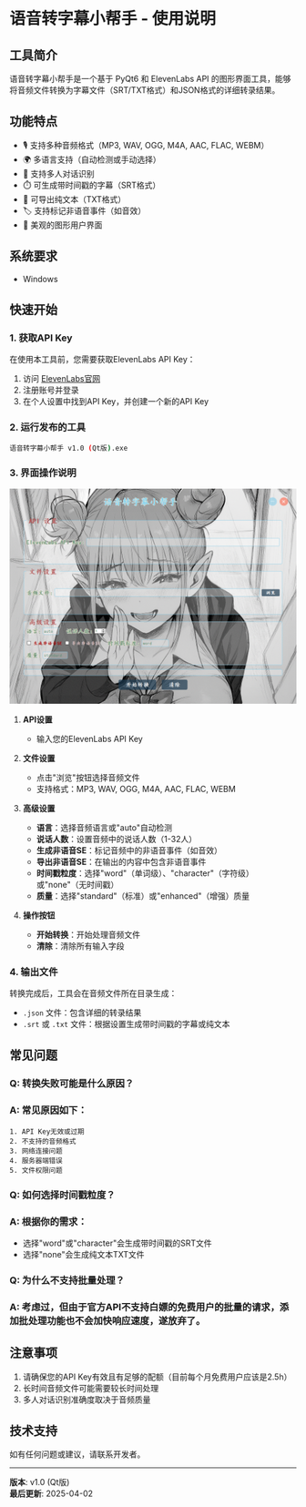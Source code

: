# 语音转字幕小帮手 - 使用说明

## 工具简介

语音转字幕小帮手是一个基于 PyQt6 和 ElevenLabs API 的图形界面工具，能够将音频文件转换为字幕文件（SRT/TXT格式）和JSON格式的详细转录结果。

## 功能特点

- 🎙️ 支持多种音频格式（MP3, WAV, OGG, M4A, AAC, FLAC, WEBM）
- 🌍 多语言支持（自动检测或手动选择）
- 👥 支持多人对话识别
- ⏱️ 可生成带时间戳的字幕（SRT格式）
- 📝 可导出纯文本（TXT格式）
- 🏷️ 支持标记非语音事件（如音效）
- 🎨 美观的图形用户界面

## 系统要求

- Windows

## 快速开始

### 1. 获取API Key

在使用本工具前，您需要获取ElevenLabs API Key：
1. 访问 [ElevenLabs官网](https://elevenlabs.io/)
2. 注册账号并登录
3. 在个人设置中找到API Key，并创建一个新的API Key

### 2. 运行发布的工具

```bash
语音转字幕小帮手 v1.0 (Qt版).exe
```

### 3. 界面操作说明

![](https://github.com/fuxiaomoke/yuriyakuki/blob/main/assets/%E7%95%8C%E9%9D%A2%E6%88%AA%E5%9B%BE.png)

1. **API设置**
   - 输入您的ElevenLabs API Key

2. **文件设置**
   - 点击"浏览"按钮选择音频文件
   - 支持格式：MP3, WAV, OGG, M4A, AAC, FLAC, WEBM

3. **高级设置**
   - **语言**：选择音频语言或"auto"自动检测
   - **说话人数**：设置音频中的说话人数（1-32人）
   - **生成非语音SE**：标记音频中的非语音事件（如音效）
   - **导出非语音SE**：在输出的内容中包含非语音事件
   - **时间戳粒度**：选择"word"（单词级）、"character"（字符级）或"none"（无时间戳）
   - **质量**：选择"standard"（标准）或"enhanced"（增强）质量

4. **操作按钮**
   - **开始转换**：开始处理音频文件
   - **清除**：清除所有输入字段

### 4. 输出文件

转换完成后，工具会在音频文件所在目录生成：
- `.json` 文件：包含详细的转录结果
- `.srt` 或 `.txt` 文件：根据设置生成带时间戳的字幕或纯文本

## 常见问题

### Q: 转换失败可能是什么原因？
### A: 常见原因如下：

	1. API Key无效或过期
	2. 不支持的音频格式
	3. 网络连接问题
	4. 服务器端错误
	5. 文件权限问题

### Q: 如何选择时间戳粒度？
### A: 根据你的需求：
- 选择"word"或"character"会生成带时间戳的SRT文件
- 选择"none"会生成纯文本TXT文件

### Q: 为什么不支持批量处理？
### A: 考虑过，但由于官方API不支持白嫖的免费用户的批量的请求，添加批处理功能也不会加快响应速度，遂放弃了。

## 注意事项

1. 请确保您的API Key有效且有足够的配额（目前每个月免费用户应该是2.5h）
2. 长时间音频文件可能需要较长时间处理
3. 多人对话识别准确度取决于音频质量

## 技术支持

如有任何问题或建议，请联系开发者。

---

**版本**: v1.0 (Qt版)  
**最后更新**: 2025-04-02
